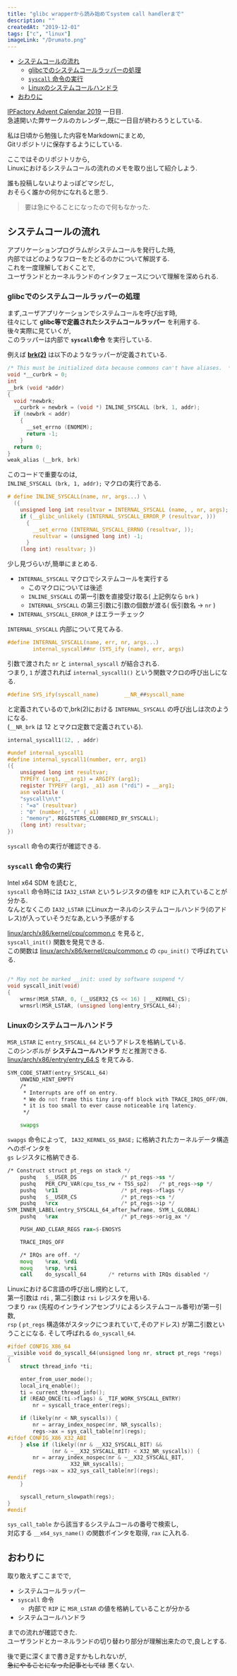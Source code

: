 ```yaml
---
title: "glibc wrapperから読み始めてsystem call handlerまで"
description: ""
createdAt: "2019-12-01"
tags: ["c", "linux"]
imageLink: "/Drumato.png"
---
```


- [システムコールの流れ](#システムコールの流れ)
	- [glibcでのシステムコールラッパーの処理](#glibcでのシステムコールラッパーの処理)
	- [`syscall` 命令の実行](#syscall-命令の実行)
	- [Linuxのシステムコールハンドラ](#linuxのシステムコールハンドラ)
- [おわりに](#おわりに)

[IPFactory Advent Calendar 2019](https://qiita.com/advent-calendar/2019/ipfactory) 一日目.  
急遽開いた弊サークルのカレンダー,既に一日目が終わろうとしている.  

私は日頃から勉強した内容をMarkdownにまとめ,  
Gitリポジトリに保存するようにしている.  

ここではそのリポジトリから,  
Linuxにおけるシステムコールの流れのメモを取り出して紹介しよう.  

誰も投稿しないよりよっぽどマシだし,  
おそらく誰かの何かになれると思う.  

> 要は急にやることになったので何もなかった.

## システムコールの流れ

アプリケーションプログラムがシステムコールを発行した時,  
内部ではどのようなフローをたどるのかについて解説する.  
これを一度理解しておくことで,  
ユーザランドとカーネルランドのインタフェースについて理解を深められる.  

### glibcでのシステムコールラッパーの処理

まず,ユーザアプリケーションでシステムコールを呼び出す時,  
往々にして **glibc等で定義されたシステムコールラッパー** を利用する.  
後々実際に見ていくが,  
このラッパーは内部で **`syscall`命令** を実行している.

例えば **[brk(2)](https://code.woboq.org/userspace/glibc/sysdeps/unix/sysv/linux/x86_64/brk.c.html#31)** は以下のようなラッパーが定義されている.  

```c
/* This must be initialized data because commons can't have aliases.  */
void *__curbrk = 0;
int
__brk (void *addr)
{
  void *newbrk;
  __curbrk = newbrk = (void *) INLINE_SYSCALL (brk, 1, addr);
  if (newbrk < addr)
    {
      __set_errno (ENOMEM);
      return -1;
    }
  return 0;
}
weak_alias (__brk, brk)

```

このコードで重要なのは,  
`INLINE_SYSCALL (brk, 1, addr);` マクロの実行である.  

```c
# define INLINE_SYSCALL(name, nr, args...) \
  ({                                                                              \
    unsigned long int resultvar = INTERNAL_SYSCALL (name, , nr, args);              \
    if (__glibc_unlikely (INTERNAL_SYSCALL_ERROR_P (resultvar, )))              \
      {                                                                              \
        __set_errno (INTERNAL_SYSCALL_ERRNO (resultvar, ));                      \
        resultvar = (unsigned long int) -1;                                      \
      }                                                                              \
    (long int) resultvar; })
```

少し見づらいが,簡単にまとめる.  

- `INTERNAL_SYSCALL` マクロでシステムコールを実行する
  - このマクロについては後述
  - `INLINE_SYSCALL` の第一引数を直接受け取る( 上記例なら `brk` )
  - `INTERNAL_SYSCALL` の第三引数に引数の個数が渡る( 仮引数名 -> `nr` )
- `INTERNAL_SYSCALL_ERROR_P` はエラーチェック

`INTERNAL_SYSCALL` 内部について見てみる.  

```c
#define INTERNAL_SYSCALL(name, err, nr, args...)                        \
        internal_syscall##nr (SYS_ify (name), err, args)

```

引数で渡された `nr` と `internal_syscall` が結合される.  
つまり, `1` が渡されれば `internal_syscall1()` という関数マクロの呼び出しになる.  

```c
#define SYS_ify(syscall_name)        __NR_##syscall_name
```

と定義されているので,brk(2)における `INTERNAL_SYSCALL` の呼び出しは次のようになる.  
(`__NR_brk` は 12 とマクロ定数で定義されている).

```c
internal_syscall1(12, , addr)
```

```c
#undef internal_syscall1
#define internal_syscall1(number, err, arg1)                                \
({                                                                        \
    unsigned long int resultvar;                                        \
    TYPEFY (arg1, __arg1) = ARGIFY (arg1);                                 \
    register TYPEFY (arg1, _a1) asm ("rdi") = __arg1;                        \
    asm volatile (                                                        \
    "syscall\n\t"                                                        \
    : "=a" (resultvar)                                                        \
    : "0" (number), "r" (_a1)                                                \
    : "memory", REGISTERS_CLOBBERED_BY_SYSCALL);                        \
    (long int) resultvar;                                                \
})
```

`syscall` 命令の実行が確認できる.  

### `syscall` 命令の実行

Intel x64 SDM を読むと,  
`syscall` 命令時には `IA32_LSTAR` というレジスタの値を `RIP` に入れていることが分かる.  
なんとなくこの `IA32_LSTAR` にLinuxカーネルのシステムコールハンドラ(のアドレス)が入っていそうだなあ,という予感がする  

[linux/arch/x86/kernel/cpu/common.c](https://github.com/torvalds/linux/blob/master/arch/x86/kernel/cpu/common.c) を見ると,  
`syscall_init()` 関数を発見できる.  
この関数は [linux/arch/x86/kernel/cpu/common.c](https://github.com/torvalds/linux/blob/master/arch/x86/kernel/cpu/common.c)  の `cpu_init()` で呼ばれている.  

```c

/* May not be marked __init: used by software suspend */
void syscall_init(void)
{
	wrmsr(MSR_STAR, 0, (__USER32_CS << 16) | __KERNEL_CS);
	wrmsrl(MSR_LSTAR, (unsigned long)entry_SYSCALL_64);
``` 

### Linuxのシステムコールハンドラ

`MSR_LSTAR` に `entry_SYSCALL_64` というアドレスを格納している.  
このシンボルが **システムコールハンドラ** だと推測できる.  
[linux/arch/x86/entry/entry_64.S](https://github.com/torvalds/linux/blob/master/arch/x86/entry/entry_64.S) を見てみる.  

```asm
SYM_CODE_START(entry_SYSCALL_64)
	UNWIND_HINT_EMPTY
	/*
	 * Interrupts are off on entry.
	 * We do not frame this tiny irq-off block with TRACE_IRQS_OFF/ON,
	 * it is too small to ever cause noticeable irq latency.
	 */

	swapgs
```

`swapgs` 命令によって, ` IA32_KERNEL_GS_BASE;` に格納されたカーネルデータ構造へのポインタを  
`gs` レジスタに格納できる.  

```asm
/* Construct struct pt_regs on stack */
	pushq	$__USER_DS				/* pt_regs->ss */
	pushq	PER_CPU_VAR(cpu_tss_rw + TSS_sp2)	/* pt_regs->sp */
	pushq	%r11					/* pt_regs->flags */
	pushq	$__USER_CS				/* pt_regs->cs */
	pushq	%rcx					/* pt_regs->ip */
SYM_INNER_LABEL(entry_SYSCALL_64_after_hwframe, SYM_L_GLOBAL)
	pushq	%rax					/* pt_regs->orig_ax */

	PUSH_AND_CLEAR_REGS rax=$-ENOSYS

	TRACE_IRQS_OFF

	/* IRQs are off. */
	movq	%rax, %rdi
	movq	%rsp, %rsi
	call	do_syscall_64		/* returns with IRQs disabled */

```

LinuxにおけるC言語の呼び出し規約として,  
第一引数は `rdi` , 第二引数は `rsi` レジスタを用いる.  
つまり `rax` (先程のインラインアセンブリによるシステムコール番号)が第一引数,  
`rsp` ( `pt_regs` 構造体がスタックにつまれていて,そのアドレス) が第二引数ということになる.
そして呼ばれる `do_syscall_64`.  

```c
#ifdef CONFIG_X86_64
__visible void do_syscall_64(unsigned long nr, struct pt_regs *regs)
{
	struct thread_info *ti;

	enter_from_user_mode();
	local_irq_enable();
	ti = current_thread_info();
	if (READ_ONCE(ti->flags) & _TIF_WORK_SYSCALL_ENTRY)
		nr = syscall_trace_enter(regs);

	if (likely(nr < NR_syscalls)) {
		nr = array_index_nospec(nr, NR_syscalls);
		regs->ax = sys_call_table[nr](regs);
#ifdef CONFIG_X86_X32_ABI
	} else if (likely((nr & __X32_SYSCALL_BIT) &&
			  (nr & ~__X32_SYSCALL_BIT) < X32_NR_syscalls)) {
		nr = array_index_nospec(nr & ~__X32_SYSCALL_BIT,
					X32_NR_syscalls);
		regs->ax = x32_sys_call_table[nr](regs);
#endif
	}

	syscall_return_slowpath(regs);
}
#endif
```

`sys_call_table` から該当するシステムコールの番号で検索し,  
対応する `__x64_sys_name()`  の関数ポインタを取得, `rax` に入れる.  

## おわりに

取り敢えずここまでで,  

- システムコールラッパー
- `syscall` 命令
  - 内部で `RIP` に `MSR_LSTAR` の値を格納していることが分かる
- システムコールハンドラ

までの流れが確認できた.  
ユーザランドとカーネルランドの切り替わり部分が理解出来たので,良しとする.  

後で更に深くまで書き足すかもしれないが,  
~~急にやることになった記事としては~~ 悪くない.  

